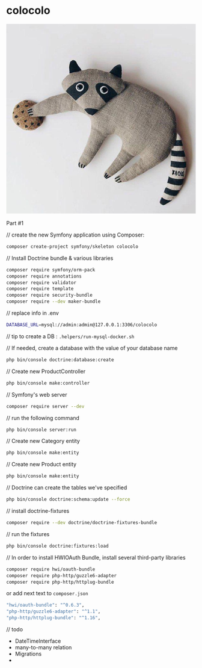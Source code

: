 # colocolo

![](./logo.jpg)

Part #1

// create the new Symfony application using Composer:
```bash
composer create-project symfony/skeleton colocolo
```

// Install Doctrine bundle & various libraries
```bash
composer require symfony/orm-pack
composer require annotations
composer require validator
composer require template
composer require security-bundle
composer require --dev maker-bundle
```

// replace info in .env
```bash
DATABASE_URL=mysql://admin:admin@127.0.0.1:3306/colocolo
```
// tip to create a DB : `.helpers/run-mysql-docker.sh`

// If needed, create a database with the value of your database name
```bash
php bin/console doctrine:database:create
```

// Create new ProductController
```bash
php bin/console make:controller
```

// Symfony's web server
```bash
composer require server --dev
```

// run the following command
```bash
php bin/console server:run
```

// Create new Category entity
```bash
php bin/console make:entity
```

// Create new Product entity
```bash
php bin/console make:entity
```

// Doctrine can create the tables we've specified
```bash
php bin/console doctrine:schema:update --force
```

// install doctrine-fixtures
```bash
composer require --dev doctrine/doctrine-fixtures-bundle
```

// run the fixtures
```bash
php bin/console doctrine:fixtures:load
```

// In order to install HWIOAuth Bundle, install several third-party libraries 
```bash
composer require hwi/oauth-bundle
composer require php-http/guzzle6-adapter
composer require php-http/httplug-bundle
```

or add next text to `composer.json`
```bash
"hwi/oauth-bundle": "^0.6.3",
"php-http/guzzle6-adapter": "^1.1",
"php-http/httplug-bundle": "^1.16",
```


// todo
* DateTimeInterface
* many-to-many relation
* Migrations
* 

